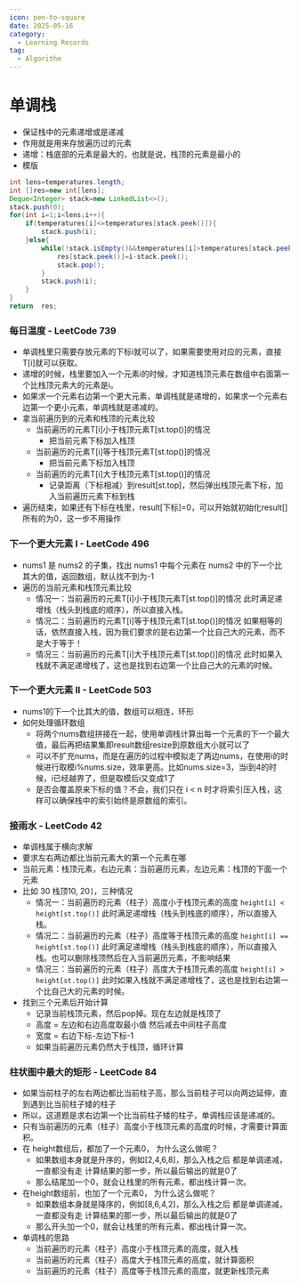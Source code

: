 ```yaml
---
icon: pen-to-square
date: 2025-05-16
category:
  - Learning Records
tag:
  - Algorithm
---
```


# 单调栈
- 保证栈中的元素递增或是递减
- 作用就是用来存放遍历过的元素
- 递增：栈底部的元素是最大的，也就是说，栈顶的元素是最小的
- 模版
```java
int lens=temperatures.length;
int []res=new int[lens];
Deque<Integer> stack=new LinkedList<>();
stack.push(0);
for(int i=1;i<lens;i++){
    if(temperatures[i]<=temperatures[stack.peek()]){
        stack.push(i);
    }else{
        while(!stack.isEmpty()&&temperatures[i]>temperatures[stack.peek()]){
            res[stack.peek()]=i-stack.peek();
            stack.pop();
        }
        stack.push(i);
    }
}
return  res;
```

### 每日温度 - LeetCode 739
- 单调栈里只需要存放元素的下标i就可以了，如果需要使用对应的元素，直接T[i]就可以获取。
- 递增的时候，栈里要加入一个元素i的时候，才知道栈顶元素在数组中右面第一个比栈顶元素大的元素是i。
- 如果求一个元素右边第一个更大元素，单调栈就是递增的，如果求一个元素右边第一个更小元素，单调栈就是递减的。
- 拿当前遍历到的元素和栈顶的元素比较
    - 当前遍历的元素T[i]小于栈顶元素T[st.top()]的情况
        - 把当前元素下标加入栈顶
    - 当前遍历的元素T[i]等于栈顶元素T[st.top()]的情况
        - 把当前元素下标加入栈顶
    - 当前遍历的元素T[i]大于栈顶元素T[st.top()]的情况
        - 记录距离（下标相减）到result[st.top]，然后弹出栈顶元素下标，加入当前遍历元素下标到栈
- 遍历结束，如果还有下标在栈里，result[下标]=0，可以开始就初始化result[]所有的为0，这一步不用操作

### 下一个更大元素 I - LeetCode 496
- nums1 是 nums2 的子集，找出 nums1 中每个元素在 nums2 中的下一个比其大的值，返回数组，默认找不到为-1
- 遍历的当前元素和栈顶元素比较
    - 情况一：当前遍历的元素T[i]小于栈顶元素T[st.top()]的情况
    此时满足递增栈（栈头到栈底的顺序），所以直接入栈。
    - 情况二：当前遍历的元素T[i]等于栈顶元素T[st.top()]的情况
    如果相等的话，依然直接入栈，因为我们要求的是右边第一个比自己大的元素，而不是大于等于！
    - 情况三：当前遍历的元素T[i]大于栈顶元素T[st.top()]的情况
    此时如果入栈就不满足递增栈了，这也是找到右边第一个比自己大的元素的时候。

### 下一个更大元素 II - LeetCode 503
- nums1的下一个比其大的值，数组可以相连，环形
- 如何处理循环数组
    - 将两个nums数组拼接在一起，使用单调栈计算出每一个元素的下一个最大值，最后再把结果集即result数组resize到原数组大小就可以了
    - 可以不扩充nums，而是在遍历的过程中模拟走了两边nums，在使用i的时候进行取模i%nums.size，效率更高。比如nums.size=3，当i到4的时候，i已经越界了，但是取模后i又变成1了
    - 是否会覆盖原来下标的值？不会，我们只在 i < n 时才将索引压入栈，这样可以确保栈中的索引始终是原数组的索引。

### 接雨水 - LeetCode 42
- 单调栈属于横向求解
- 要求左右两边都比当前元素大的第一个元素在哪
- 当前元素：栈顶元素，右边元素：当前遍历元素，左边元素：栈顶的下面一个元素
- 比如 30 栈顶10, 20`]`，三种情况
    - 情况一：当前遍历的元素（柱子）高度小于栈顶元素的高度 `height[i] < height[st.top()]`
    此时满足递增栈（栈头到栈底的顺序），所以直接入栈。
    - 情况二：当前遍历的元素（柱子）高度等于栈顶元素的高度 `height[i] == height[st.top()]`
    此时满足递增栈（栈头到栈底的顺序），所以直接入栈。也可以删除栈顶然后在入当前遍历元素，不影响结果
    - 情况三：当前遍历的元素（柱子）高度大于栈顶元素的高度 `height[i] > height[st.top()]`
    此时如果入栈就不满足递增栈了，这也是找到右边第一个比自己大的元素的时候。
- 找到三个元素后开始计算 
    - 记录当前栈顶元素，然后pop掉。现在左边就是栈顶了
    - 高度 = 左边和右边高度取最小值 然后减去中间柱子高度
    - 宽度 = 右边下标-左边下标-1
    - 如果当前遍历元素仍然大于栈顶，循环计算

### 柱状图中最大的矩形 - LeetCode 84
- 如果当前柱子的左右两边都比当前柱子高，那么当前柱子可以向两边延伸，直到遇到比当前柱子矮的柱子
- 所以，这道题是求右边第一个比当前柱子矮的柱子，单调栈应该是递减的。
- 只有当前遍历的元素（柱子）高度小于栈顶元素的高度的时候，才需要计算面积。
- 在 height数组后，都加了一个元素0， 为什么这么做呢？
    - 如果数组本身就是升序的，例如[2,4,6,8]，那么入栈之后 都是单调递减，一直都没有走 计算结果的那一步，所以最后输出的就是0了
    - 那么结尾加一个0，就会让栈里的所有元素，都出栈计算一次。
- 在height数组前，也加了一个元素0， 为什么这么做呢？
    - 如果数组本身就是降序的，例如[8,6,4,2]，那么入栈之后 都是单调递减，一直都没有走 计算结果的那一步，所以最后输出的就是0了
    - 那么开头加一个0，就会让栈里的所有元素，都出栈计算一次。
- 单调栈的思路
    - 当前遍历的元素（柱子）高度小于栈顶元素的高度，就入栈
    - 当前遍历的元素（柱子）高度大于栈顶元素的高度，就计算面积
    - 当前遍历的元素（柱子）高度等于栈顶元素的高度，就更新栈顶元素